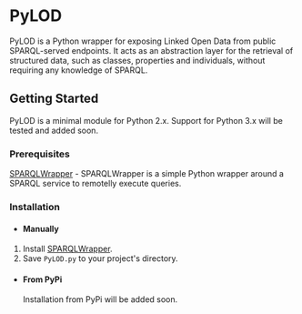 # PyLOD
PyLOD is a Python wrapper for exposing Linked Open Data from public SPARQL-served endpoints. It acts as an abstraction layer for the retrieval of structured data, such as classes, properties and individuals, without requiring any knowledge of SPARQL.

## Getting Started

PyLOD is a minimal module for Python 2.x. Support for Python 3.x will be tested and added soon.

### Prerequisites

[SPARQLWrapper](https://rdflib.github.io/sparqlwrapper/) - SPARQLWrapper is a simple Python wrapper around a SPARQL service to remotelly execute queries.

### Installation

* #### Manually
 
 1. Install [SPARQLWrapper](https://github.com/RDFLib/sparqlwrapper).
 2. Save ```PyLOD.py``` to your project's directory.

* #### From PyPi

  Installation from PyPi will be added soon. 
